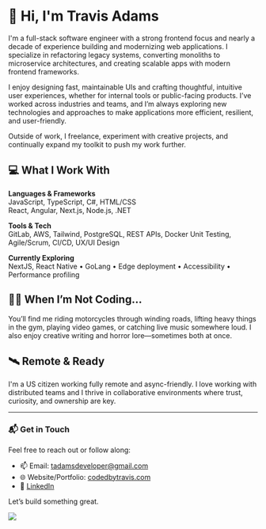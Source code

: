 # 👋 Hi, I'm Travis Adams

I'm a full-stack software engineer with a strong frontend focus and nearly a decade of experience building and modernizing web applications. I specialize in refactoring legacy systems, converting monoliths to microservice architectures, and creating scalable apps with modern frontend frameworks.

I enjoy designing fast, maintainable UIs and crafting thoughtful, intuitive user experiences, whether for internal tools or public-facing products. I’ve worked across industries and teams, and I’m always exploring new technologies and approaches to make applications more efficient, resilient, and user-friendly.

Outside of work, I freelance, experiment with creative projects, and continually expand my toolkit to push my work further.

## 💻 What I Work With

**Languages & Frameworks**  
JavaScript, TypeScript, C#, HTML/CSS  
React, Angular, Next.js, Node.js, .NET

**Tools & Tech**  
GitLab, AWS, Tailwind, PostgreSQL, REST APIs, Docker 
Unit Testing, Agile/Scrum, CI/CD, UX/UI Design

**Currently Exploring**  
NextJS, React Native • GoLang • Edge deployment • Accessibility • Performance profiling

## 🏄‍♂️ When I’m Not Coding...

You’ll find me riding motorcycles through winding roads, lifting heavy things in the gym, playing video games, or catching live music somewhere loud. I also enjoy creative writing and horror lore—sometimes both at once.

## 🛰 Remote & Ready

I'm a US citizen working fully remote and async-friendly. I love working with distributed teams and I thrive in collaborative environments where trust, curiosity, and ownership are key.

---

### 📬 Get in Touch

Feel free to reach out or follow along:

- 📫 Email: tadamsdeveloper@gmail.com  
- 🌐 Website/Portfolio: [codedbytravis.com](https://www.codedbytravis.com)
- 🧾 [LinkedIn](https://www.linkedin.com/in/travis-a-768637a2/)

Let’s build something great.

![](https://komarev.com/ghpvc/?username=Travisaurus-Rex)

